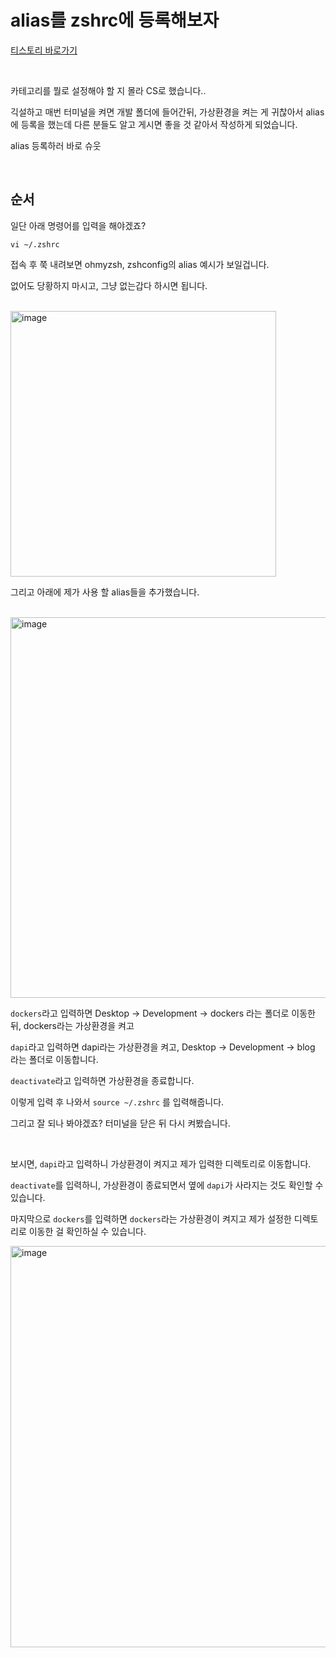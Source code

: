 # alias를 zshrc에 등록해보자

[티스토리 바로가기](https://kyleeee.tistory.com/entry/alias를-zshrc에-등록해보자)

<br>


카테고리를 뭘로 설정해야 할 지 몰라 CS로 했습니다..

긱설하고 매번 터미널을 켜면 개발 폴더에 들어간뒤, 가상환경을 켜는 게 귀찮아서 alias에 등록을 했는데 다른 분들도 알고 게시면 좋을 것 같아서 작성하게 되었습니다.

alias 등록하러 바로 슈웃

<br>

## 순서

일단 아래 명령어를 입력을 해야겠죠?

```shell
vi ~/.zshrc
```

접속 후 쭉 내려보면 ohmyzsh, zshconfig의 alias 예시가 보일겁니다.

없어도 당황하지 마시고, 그냥 없는갑다 하시면 됩니다.

<br>

<img width="425" alt="image" src="https://user-images.githubusercontent.com/88086271/171987824-abed4434-e647-4378-a39f-423b1801e7b3.png">

<br>

그리고 아래에 제가 사용 할 alias들을 추가했습니다.

<br>

<img width="609" alt="image" src="https://user-images.githubusercontent.com/88086271/171987869-2266043b-d417-4869-a5e6-07f8dc10eca4.png">

```dockers```라고 입력하면 Desktop -> Development -> dockers 라는 폴더로 이동한 뒤, dockers라는 가상환경을 켜고

```dapi```라고 입력하면 dapi라는 가상환경을 켜고, Desktop -> Development -> blog 라는 폴더로 이동합니다.

```deactivate```라고 입력하면 가상환경을 종료합니다.

이렇게 입력 후 나와서 ```source ~/.zshrc``` 를 입력해줍니다.

그리고 잘 되나 봐야겠죠? 터미널을 닫은 뒤 다시 켜봤습니다.

<br>

보시면, ```dapi```라고 입력하니 가상환경이 켜지고 제가 입력한 디렉토리로 이동합니다.

```deactivate```를 입력하니, 가상환경이 종료되면서 옆에 ```dapi```가 사라지는 것도 확인할 수 있습니다.

마지막으로 ```dockers```를 입력하면 ```dockers```라는 가상환경이 켜지고 제가 설정한 디렉토리로 이동한 걸 확인하실 수 있습니다.

<img width="642" alt="image" src="https://user-images.githubusercontent.com/88086271/171987970-06c9281d-971d-4e50-83bf-8f60f94ba214.png">


